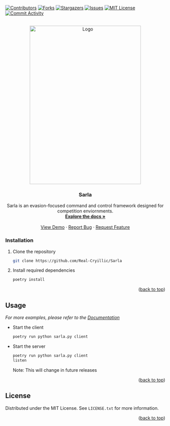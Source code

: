 <!-- Improved compatibility of back to top link: See: https://github.com/othneildrew/Best-README-Template/pull/73 -->
<a name="readme-top"></a>
<!--
*** Thanks for checking out the Best-README-Template. If you have a suggestion
*** that would make this better, please fork the repo and create a pull request
*** or simply open an issue with the tag "enhancement".
*** Don't forget to give the project a star!
*** Thanks again! Now go create something AMAZING! :D
-->



<!-- PROJECT SHIELDS -->
<!--
*** I'm using markdown "reference style" links for readability.
*** Reference links are enclosed in brackets [ ] instead of parentheses ( ).
*** See the bottom of this document for the declaration of the reference variables
*** for contributors-url, forks-url, etc. This is an optional, concise syntax you may use.
*** https://www.markdownguide.org/basic-syntax/#reference-style-links
-->
[![Contributors][contributors-shield]][contributors-url]
[![Forks][forks-shield]][forks-url]
[![Stargazers][stars-shield]][stars-url]
[![Issues][issues-shield]][issues-url]
[![MIT License][license-shield]][license-url]
[![Commit Activity][commit-shield]][commit-url]



<!-- PROJECT LOGO -->
<br />
<div align="center">
  <a href="https://github.com/Real-Cryillic/Sarla">
    <img src="https://oyster.ignimgs.com/mediawiki/apis.ign.com/star-wars-episode-7/5/56/Sarlacc_full_shot.PNG?width=500" alt="Logo" width="350" height="500">
  </a>

<h3 align="center">Sarla</h3>

  <p align="center">
    Sarla is an evasion-focused command and control framework designed for competition enviornments.
    <br />
    <a href="https://github.com/Real-Cryillic/Sarla"><strong>Explore the docs »</strong></a>
    <br />
    <br />
    <a href="https://github.com/Real-Cryillic/Sarla">View Demo</a>
    ·
    <a href="https://github.com/Real-Cryillic/Sarla/issues">Report Bug</a>
    ·
    <a href="https://github.com/Real-Cryillic/Sarla/issues">Request Feature</a>
  </p>
</div>

### Installation

1. Clone the repository
   ```sh
   git clone https://github.com/Real-Cryillic/Sarla
   ```
2. Install required dependencies
   ```sh
   poetry install
   ```

<p align="right">(<a href="#readme-top">back to top</a>)</p>

<!-- USAGE EXAMPLES -->

## Usage

_For more examples, please refer to the [Documentation](https://example.com)_

* Start the client

   ```sh
   poetry run python sarla.py client
   ```

* Start the server

   ```sh
   poetry run python sarla.py client
   listen
   ```
   
   Note: This will change in future releases

<p align="right">(<a href="#readme-top">back to top</a>)</p>

<!-- LICENSE -->
## License

Distributed under the MIT License. See `LICENSE.txt` for more information.

<p align="right">(<a href="#readme-top">back to top</a>)</p>



<!-- MARKDOWN LINKS & IMAGES -->
<!-- https://www.markdownguide.org/basic-syntax/#reference-style-links -->
[contributors-shield]: https://img.shields.io/github/contributors/Real-Cryillic/Sarla.svg?style=for-the-badge
[contributors-url]: https://github.com/Real-Cryillic/Sarla/graphs/contributors
[forks-shield]: https://img.shields.io/github/forks/Real-Cryillic/Sarla.svg?style=for-the-badge
[forks-url]: https://github.com/Real-Cryillic/Sarla/network/members
[stars-shield]: https://img.shields.io/github/stars/Real-Cryillic/Sarla.svg?style=for-the-badge
[stars-url]: https://github.com/Real-Cryillic/Sarla/stargazers
[issues-shield]: https://img.shields.io/github/issues/Real-Cryillic/Sarla.svg?style=for-the-badge
[issues-url]: https://github.com/Real-Cryillic/Sarla/issues
[license-shield]: https://img.shields.io/github/license/Real-Cryillic/Sarla.svg?style=for-the-badge
[commit-url]: https://github.com/Real-Cryillic/Sarla/commits/
[commit-shield]: https://img.shields.io/github/commit-activity/m/Real-Cryillic/Sarla?style=for-the-badge
[license-url]: https://github.com/Real-Cryillic/Sarla/blob/master/LICENSE.txt
[linkedin-shield]: https://img.shields.io/badge/-LinkedIn-black.svg?style=for-the-badge&logo=linkedin&colorB=555
[linkedin-url]: https://linkedin.com/in/linkedin_username
[product-screenshot]: images/screenshot.png
[Next.js]: https://img.shields.io/badge/next.js-000000?style=for-the-badge&logo=nextdotjs&logoColor=white
[Next-url]: https://nextjs.org/
[React.js]: https://img.shields.io/badge/React-20232A?style=for-the-badge&logo=react&logoColor=61DAFB
[React-url]: https://reactjs.org/
[Vue.js]: https://img.shields.io/badge/Vue.js-35495E?style=for-the-badge&logo=vuedotjs&logoColor=4FC08D
[Vue-url]: https://vuejs.org/
[Angular.io]: https://img.shields.io/badge/Angular-DD0031?style=for-the-badge&logo=angular&logoColor=white
[Angular-url]: https://angular.io/
[Svelte.dev]: https://img.shields.io/badge/Svelte-4A4A55?style=for-the-badge&logo=svelte&logoColor=FF3E00
[Svelte-url]: https://svelte.dev/
[Laravel.com]: https://img.shields.io/badge/Laravel-FF2D20?style=for-the-badge&logo=laravel&logoColor=white
[Laravel-url]: https://laravel.com
[Bootstrap.com]: https://img.shields.io/badge/Bootstrap-563D7C?style=for-the-badge&logo=bootstrap&logoColor=white
[Bootstrap-url]: https://getbootstrap.com
[JQuery.com]: https://img.shields.io/badge/jQuery-0769AD?style=for-the-badge&logo=jquery&logoColor=white
[JQuery-url]: https://jquery.com 
